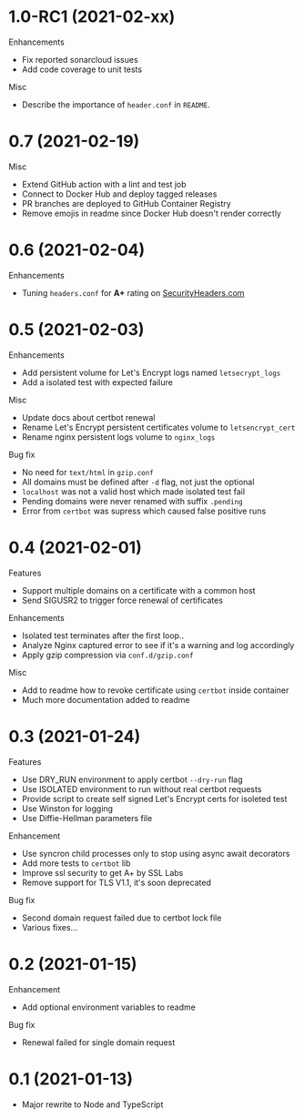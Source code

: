 # 1.0-RC1 (2021-02-xx)

Enhancements

- Fix reported sonarcloud issues
- Add code coverage to unit tests

Misc

- Describe the importance of `header.conf` in `README`.

# 0.7 (2021-02-19)

Misc

- Extend GitHub action with a lint and test job
- Connect to Docker Hub and deploy tagged releases
- PR branches are deployed to GitHub Container Registry
- Remove emojis in readme since Docker Hub doesn't render correctly

# 0.6 (2021-02-04)

Enhancements

- Tuning `headers.conf` for **A+** rating on [SecurityHeaders.com](https://securityheaders.com)

# 0.5 (2021-02-03)

Enhancements

- Add persistent volume for Let's Encrypt logs named `letsecrypt_logs`
- Add a isolated test with expected failure

Misc

- Update docs about certbot renewal
- Rename Let's Encrypt persistent certificates volume to `letsencrypt_cert`
- Rename nginx persistent logs volume to `nginx_logs`

Bug fix

- No need for `text/html` in `gzip.conf`
- All domains must be defined after `-d` flag, not just the optional
- `localhost` was not a valid host which made isolated test fail
- Pending domains were never renamed with suffix `.pending`
- Error from `certbot` was supress which caused false positive runs

# 0.4 (2021-02-01)

Features

- Support multiple domains on a certificate with a common host
- Send SIGUSR2 to trigger force renewal of certificates

Enhancements

- Isolated test terminates after the first loop..
- Analyze Nginx captured error to see if it's a warning and log accordingly
- Apply gzip compression via `conf.d/gzip.conf`

Misc

- Add to readme how to revoke certificate using `certbot` inside container
- Much more documentation added to readme

# 0.3 (2021-01-24)

Features

- Use DRY_RUN environment to apply certbot `--dry-run` flag
- Use ISOLATED environment to run without real certbot requests
- Provide script to create self signed Let's Encrypt certs for isoleted test
- Use Winston for logging
- Use Diffie-Hellman parameters file

Enhancement

- Use syncron child processes only to stop using async await decorators
- Add more tests to `certbot` lib
- Improve ssl security to get A+ by SSL Labs
- Remove support for TLS V1.1, it's soon deprecated

Bug fix

- Second domain request failed due to certbot lock file
- Various fixes...

# 0.2 (2021-01-15)

Enhancement

- Add optional environment variables to readme

Bug fix

- Renewal failed for single domain request

# 0.1 (2021-01-13)

- Major rewrite to Node and TypeScript
